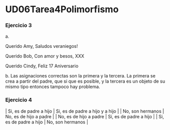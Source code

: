 # UD06Tarea4Polimorfismo
### Ejercicio 3
a. 

Querido Amy,
Saludos veraniegos!

Querido Bob,
Con amor y besos,
XXX

Querido Cindy,
Feliz 17 Aniversario

b. Las asignaciones correctas son la primera y la tercera. La primera se crea a partir del padre, que si que es posible, y la tercera es un objeto de su mismo tipo entonces tampoco hay problema.

### Ejercicio 4

| Si, es de padre a hijo | Si, es de padre a hijo y a hijo |
| No, son hermanos | No, es de hijo a padre | 
| No, es de hijo a padre | Si, es de padre a hijo | 
| Si, es de padre a hijo | No, son hermanos | 
